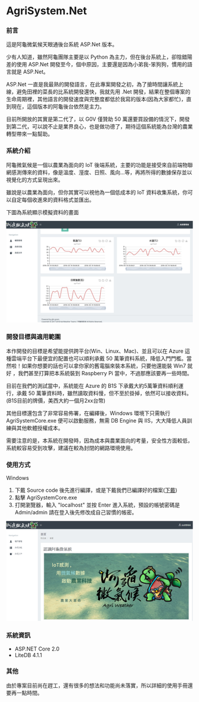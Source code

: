 # AgriSystem.Net

### 前言
這是阿龜微氣候天眼通後台系統 ASP.Net 版本。

少有人知道，雖然阿龜團隊主要是以 Python 為主力，但在後台系統上，卻陰錯陽差的使用 ASP.Net 開發至今，個中原因，主要還是因為小弟我-笨狗狗，慣用的語言就是 ASP.Net。

ASP.Net 一直是我最熟的開發語言，在此專案開發之初，為了搶時間讓系統上線，避免田裡的菜長的比系統開發還快，我就先用 .Net 開發，結果在整個專案的生命周期裡，其他語言的開發速度與完整度都低於我寫的版本(因為大家都忙)，直到現在，這個版本的阿龜後台依然是主力。

目前所開放的其實是第二代了，以 G0V 僅贊助 50 萬還要買設備的情況下，開發到第二代，可以說不止是業界良心，也是做功德了，期待這個系統能為台灣的農業轉型帶來一點幫助。

### 系統介紹

阿龜微氣候是一個以農業為面向的 IoT 後端系統，主要的功能是接受來自前端物聯網感測傳來的資料，像是溫度、溼度、日照、風向…等，再將所得的數據保存並以視覺化的方式呈現出來。

雖說是以農業為面向，但你其實可以視他為一個低成本的 IoT 資料收集系統，你可以自定每個收進來的資料格式並匯出。

下圖為系統顯示模擬資料的畫面

![image](https://github.com/Agriweather/agriSystem.Net/blob/master/MDItem/md2.png)

### 開發目標與適用範圍

本作開發的目標是希望能提供跨平台(Win、Linux、Mac)、並且可以在 Azure 這種雲端平台下最便宜的配置也可以順利承戴 50 萬筆資料系統，降低入門門檻。當然啦！如果你想要的話也可以拿你家的舊電腦來裝本系統，只要他還能裝 Win7 就好 ，我們甚至打算把本系統裝到 Raspberry Pi 當中，不過那應該要再一些時間。

目前在我們的測試當中，系統能在 Azure 的 B1S 下承戴大約5萬筆資料順利運行，承戴 50 萬筆資料時，雖然讀取資料慢，但不至於掛掉，依然可以接收資料。(B1S目前的牌價，美西大約一個月2xx台幣)

其他目標還包含了非常容易佈署，在編繹後，Windows 環境下只需執行 AgriSystemCore.exe 便可以啟動服務，無需 DB Engine 與 IIS，大大降低人員訓練與其他軟體授權成本。

需要注意的是，本系統在開發時，因為成本與農業面向的考量，安全性方面較低，系統較容易受到攻擊，建議在較為封閉的網路環境使用。

### 使用方式

Windows

1. 下戴 Source code 後先進行編譯，或是下戴我們已編譯好的檔案([下戴](https://github.com/Agriweather/agriSystem.Net/blob/master/MDItem/AgriSystemCore.zip))
2. 點擊 AgriSystemCore.exe
3. 打開瀏覽器，輸入 "localhost" 並按 Enter 進入系統，預設的帳號密碼是 Admin/admin 請在登入後先修改成自己習慣的帳密。

![image](https://github.com/Agriweather/agriSystem.Net/blob/master/MDItem/md1.png)

### 系統資訊

<ul>
<li>ASP.NET Core 2.0</li>
<li>LiteDB 4.1.1</li>
</ul>

### 其他

由於專案目前尚在趕工，還有很多的想法和功能尚未落實，所以詳細的使用手冊還要再一點時間。

